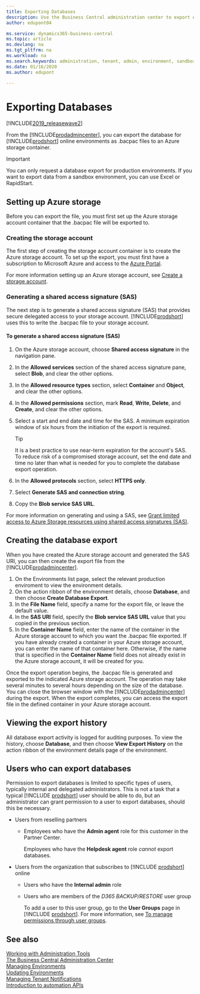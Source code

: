 ```yaml
---
title: Exporting Databases
description: Use the Business Central administration center to export environment databases.  
author: edupont04

ms.service: dynamics365-business-central
ms.topic: article
ms.devlang: na
ms.tgt_pltfrm: na
ms.workload: na
ms.search.keywords: administration, tenant, admin, environment, sandbox, database, export
ms.date: 01/16/2020
ms.author: edupont

---
```

# Exporting Databases

[!INCLUDE[2019_releasewave2](../includes/2019_releasewave2.md)]

From the [!INCLUDE[prodadmincenter](../developer/includes/prodadmincenter.md)], you can export the database for [!INCLUDE[prodshort](../developer/includes/prodshort.md)] online environments as .bacpac files to an Azure storage container.

> [!IMPORTANT]
> You can only request a database export for production environments. If you want to export data from a sandbox environment, you can use Excel or RapidStart.

## Setting up Azure storage

Before you can export the file, you must first set up the Azure storage account container that the .bacpac file will be exported to.  

### Creating the storage account

The first step of creating the storage account container is to create the Azure storage account. To set up the export, you must first have a subscription to Microsoft Azure and access to the [Azure Portal](https://portal.azure.com). 

For more information setting up an Azure storage account, see [Create a storage account](/azure/storage/common/storage-quickstart-create-account?tabs=azure-portal).

### Generating a shared access signature (SAS)

The next step is to generate a shared access signature (SAS) that provides secure delegated access to your storage account. [!INCLUDE[prodshort](../developer/includes/prodshort.md)] uses this to write the .bacpac file to your storage account.

#### To generate a shared access signature (SAS)

1. On the Azure storage account, choose **Shared access signature** in the navigation pane.
2. In the **Allowed services** section of the shared access signature pane, select **Blob**, and clear the other options.
3. In the **Allowed resource types** section, select **Container** and **Object**, and clear the other options.
4. In the **Allowed permissions** section, mark **Read**, **Write**, **Delete**, and **Create**, and clear the other options.
5. Select a start and end date and time for the SAS. A minimum expiration window of six hours from the initiation of the export is required.

    > [!TIP]
    > It is a best practice to use near-term expiration for the account's SAS. To reduce risk of a compromised storage account, set the end date and time no later than what is needed for you to complete the database export operation.

6. In the **Allowed protocols** section, select **HTTPS only**.
7. Select **Generate SAS and connection string**.
8. Copy the **Blob service SAS URL**.

For more information on generating and using a SAS, see [Grant limited access to Azure Storage resources using shared access signatures (SAS)](/azure/storage/common/storage-sas-overview).

## Creating the database export

When you have created the Azure storage account and generated the SAS URI, you can then create the export file from the [!INCLUDE[prodadmincenter](../developer/includes/prodadmincenter.md)].

1. On the Environments list page, select the relevant production enviroment to view the environment details.
2. On the action ribbon of the environment details, choose **Database**, and then choose **Create Database Export**.
3. In the **File Name** field, specify a name for the export file, or leave the default value.
4. In the **SAS URI** field, specify the **Blob service SAS URL** value that you copied in the previous section.
5. In the **Container Name** field, enter the name of the container in the Azure storage account to which you want the .bacpac file exported. If you have already created a container in your Azure storage account, you can enter the name of that container here. Otherwise, if the name that is specified in the **Container Name** field does not already exist in the Azure storage account, it will be created for you.

Once the export operation begins, the .bacpac file is generated and exported to the indicated Azure storage account. The operation may take several minutes to several hours depending on the size of the database. You can close the browser window with the [!INCLUDE[prodadmincenter](../developer/includes/prodadmincenter.md)] during the export. When the export completes, you can access the export file in the defined container in your Azure storage account. 

## Viewing the export history

All database export activity is logged for auditing purposes. To view the history, choose **Database**, and then choose **View Export History** on the action ribbon of the environment details page of the environment.

## Users who can export databases

Permission to export databases is limited to specific types of users, typically internal and delegated administrators. This is not a task that a typical [!INCLUDE [prodshort](../developer/includes/prodshort.md)] user should be able to do, but an administrator can grant permission to a user to export databases, should this be necessary.

- Users from reselling partners

  - Employees who have the **Admin agent** role for this customer in the Partner Center.

    Employees who have the **Helpdesk agent** role *cannot* export databases.

- Users from the organization that subscribes to [!INCLUDE [prodshort](../developer/includes/prodshort.md)] online

  - Users who have the **Internal admin** role
  - Users who are members of the *D365 BACKUP/RESTORE* user group

    To add a user to this user group, go to the **User Groups** page in [!INCLUDE [prodshort](../developer/includes/prodshort.md)]. For more information, see [To manage permissions through user groups](/dynamics365/business-central/ui-define-granular-permissions#to-manage-permissions-through-user-groups).  

## See also

[Working with Administration Tools](administration.md)  
[The Business Central Administration Center](tenant-admin-center.md)  
[Managing Environments](tenant-admin-center-environments.md)  
[Updating Environments](tenant-admin-center-update-management.md)  
[Managing Tenant Notifications](tenant-admin-center-notifications.md)  
[Introduction to automation APIs](itpro-introduction-to-automation-apis.md)

